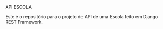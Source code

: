 API ESCOLA


Este é o repositório para o projeto de API de uma Escola feito em Django REST Framework. 
